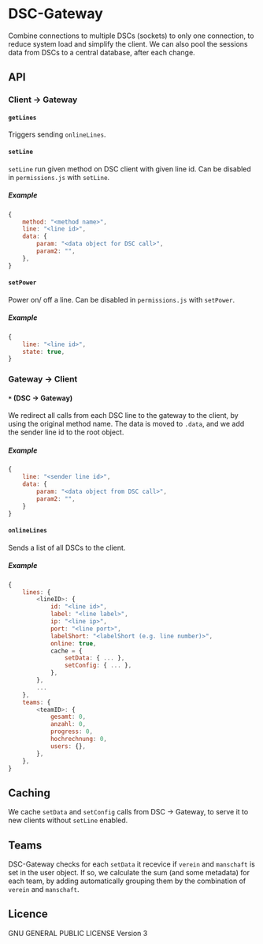 # DSC-Gateway
Combine connections to multiple DSCs (sockets) to only one connection, to reduce system load and simplify the client.
We can also pool the sessions data from DSCs to a central database, after each change.

## API

### Client -> Gateway
#### `getLines`
Triggers sending `onlineLines`.


#### `setLine`
`setLine` run given method on DSC client with given line id.
Can be disabled in `permissions.js` with `setLine`.

##### Example
```javascript
{
	method: "<method name>",
	line: "<line id>",
	data: {
		param: "<data object for DSC call>",
		param2: "",
	},
}
```


#### `setPower`
Power on/ off a line.
Can be disabled in `permissions.js` with `setPower`.

##### Example
```javascript
{
	line: "<line id>",
	state: true,
}
```



### Gateway -> Client
#### `*` (DSC -> Gateway)
We redirect all calls from each DSC line to the gateway to the client, by using the original method name.
The data is moved to `.data`, and we add the sender line id to the root object.

##### Example
```javascript
{
	line: "<sender line id>",
	data: {
		param: "<data object from DSC call>",
		param2: "",
	}
}
```


#### `onlineLines`
Sends a list of all DSCs to the client.

##### Example
```javascript
{
	lines: {
		<lineID>: {
			id: "<line id>",
			label: "<line label>",
			ip: "<line ip>",
			port: "<line port>",
			labelShort: "<labelShort (e.g. line number)>",
			online: true,
			cache = {
				setData: { ... },
				setConfig: { ... },
			},
		},
		...
	},
	teams: {
		<teamID>: {
			gesamt: 0,
			anzahl: 0,
			progress: 0,
			hochrechnung: 0,
			users: {},
		},
	},
}
```



## Caching
We cache `setData` and `setConfig` calls from DSC -> Gateway, to serve it to new clients without `setLine` enabled.


## Teams
DSC-Gateway checks for each `setData` it recevice if `verein` and `manschaft` is set in the user object.
If so, we calculate the sum (and some metadata) for each team, by adding automatically grouping them by the combination of `verein` and `manschaft`.


## Licence
GNU GENERAL PUBLIC LICENSE Version 3
